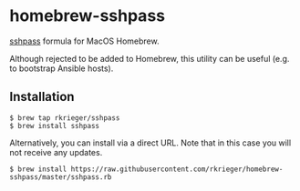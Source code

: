 # homebrew-sshpass

[sshpass](https://sourceforge.net/projects/sshpass/) formula for MacOS Homebrew.

Although rejected to be added to Homebrew, this utility can be useful (e.g. to bootstrap Ansible hosts).

## Installation


```
$ brew tap rkrieger/sshpass
$ brew install sshpass
```

Alternatively, you can install via a direct URL. Note that in this case you will not receive any updates.

```
$ brew install https://raw.githubusercontent.com/rkrieger/homebrew-sshpass/master/sshpass.rb
```
